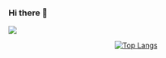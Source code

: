 ### Hi there 👋

<img src="https://github-readme-streak-stats.herokuapp.com/?user=dhannjayyy&count_private=true&include_all_commits=true&&theme=dracula"/>

<div align="center">

[![Top Langs](https://github-readme-stats.vercel.app/api/top-langs/?username=dhannjayyy&layout=compact&theme=dracula)](https://github.com/dhannjayyy)
</div>
<div align="center">



